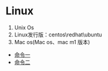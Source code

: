 # Linux
1. Unix Os
2. Linux发行版：centos\redhat\ubuntu
3. Mac os(Mac os、mac m1 版本)
* [命令一](Linux/命令一.md)
* [命令二](Linux/命令二.md)
